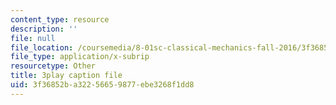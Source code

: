 ```yaml
---
content_type: resource
description: ''
file: null
file_location: /coursemedia/8-01sc-classical-mechanics-fall-2016/3f36852ba32256659877ebe3268f1dd8_YGR5_Hf9dDg.vtt
file_type: application/x-subrip
resourcetype: Other
title: 3play caption file
uid: 3f36852b-a322-5665-9877-ebe3268f1dd8
---
```

